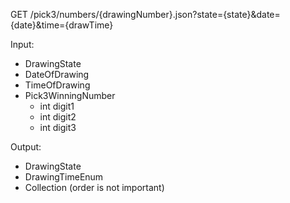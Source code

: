
GET /pick3/numbers/{drawingNumber}.json?state={state}&date={date}&time={drawTime}

Input:
 - DrawingState
 - DateOfDrawing
 - TimeOfDrawing
 - Pick3WinningNumber
    - int digit1
    - int digit2
    - int digit3

Output:
 - DrawingState 
 - DrawingTimeEnum
 - Collection<PlayNumber> (order is not important)
 
